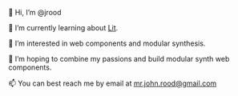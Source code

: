 👋 Hi, I’m @jrood

🌱 I’m currently learning about [Lit](https://lit.dev/).

👀 I’m interested in web components and modular synthesis.

💞️ I’m hoping to combine my passions and build modular synth web components.

📫 You can best reach me by email at [mr.john.rood@gmail.com](mailto:mr.john.rood@gmail.com)
